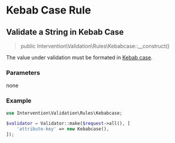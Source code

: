 # Kebab Case Rule
## Validate a String in Kebab Case

> public Intervention\Validation\Rules\Kebabcase::__construct()

The value under validation must be formated in [Kebab case](https://en.wikipedia.org/wiki/Letter_case#Special_case_styles).

### Parameters

none

### Example

```php
use Intervention\Validation\Rules\Kebabcase;

$validator = Validator::make($request->all(), [
    'attribute-key' => new Kebabcase(),
]);
```


